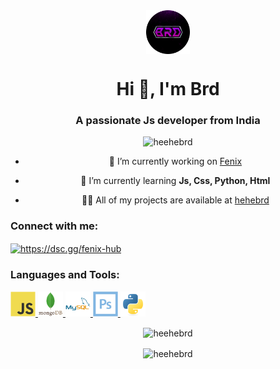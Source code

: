 <div align="center">
  <img align="center" width="70px" src="20231011_221107.png">
<h1 align="center">Hi 👋, I'm Brd</h1>
<h3 align="center">A passionate Js developer from India</h3>

<p align="center"> <img src="https://komarev.com/ghpvc/?username=heehebrd&label=Profile%20views&color=0e75b6&style=flat" alt="heehebrd" /> </p>

- 🔭 I’m currently working on [Fenix](https://dsc.gg/fenixx)

- 🌱 I’m currently learning **Js, Css, Python, Html**

- 👨‍💻 All of my projects are available at [hehebrd](https://hehebrd.vercel.app)

<h3 align="left">Connect with me:</h3>
<p align="left">
<a href="https://discord.gg/https://dsc.gg/fenix-hub" target="blank"><img align="center" src="https://raw.githubusercontent.com/rahuldkjain/github-profile-readme-generator/master/src/images/icons/Social/discord.svg" alt="https://dsc.gg/fenix-hub" height="30" width="40" /></a>
</p>

<h3 align="left">Languages and Tools:</h3>
<p align="left"> <a href="https://developer.mozilla.org/en-US/docs/Web/JavaScript" target="_blank" rel="noreferrer"> <img src="https://raw.githubusercontent.com/devicons/devicon/master/icons/javascript/javascript-original.svg" alt="javascript" width="40" height="40"/> </a> <a href="https://www.mongodb.com/" target="_blank" rel="noreferrer"> <img src="https://raw.githubusercontent.com/devicons/devicon/master/icons/mongodb/mongodb-original-wordmark.svg" alt="mongodb" width="40" height="40"/> </a> <a href="https://www.mysql.com/" target="_blank" rel="noreferrer"> <img src="https://raw.githubusercontent.com/devicons/devicon/master/icons/mysql/mysql-original-wordmark.svg" alt="mysql" width="40" height="40"/> </a> <a href="https://www.photoshop.com/en" target="_blank" rel="noreferrer"> <img src="https://raw.githubusercontent.com/devicons/devicon/master/icons/photoshop/photoshop-line.svg" alt="photoshop" width="40" height="40"/> </a> <a href="https://www.python.org" target="_blank" rel="noreferrer"> <img src="https://raw.githubusercontent.com/devicons/devicon/master/icons/python/python-original.svg" alt="python" width="40" height="40"/> </a> </p>

<p><img align="center" src="https://github-readme-stats.vercel.app/api/top-langs?username=heehebrd&show_icons=true&locale=en&layout=compact" alt="heehebrd" /></p>

<p><img align="center" src="https://github-readme-streak-stats.herokuapp.com/?user=heehebrd&" alt="heehebrd" /></p>
